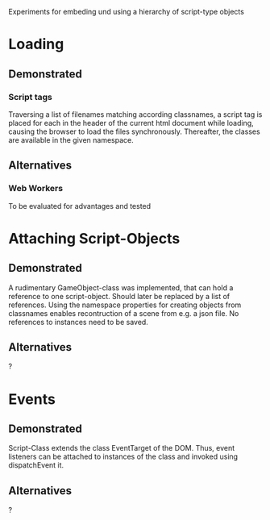 Experiments for embeding und using a hierarchy of script-type objects

# Loading
## Demonstrated
### Script tags
Traversing a list of filenames matching according classnames, a script tag is placed for each in the header of the current html document while loading, causing the browser to load the files synchronously. Thereafter, the classes are available in the given namespace.
## Alternatives
### Web Workers
To be evaluated for advantages and tested
# Attaching Script-Objects
## Demonstrated
A rudimentary GameObject-class was implemented, that can hold a reference to one script-object. Should later be replaced by a list of references. Using the namespace properties for creating objects from classnames enables recontruction of a scene from e.g. a json file. No references to instances need to be saved.
## Alternatives
?
# Events
## Demonstrated
Script-Class extends the class EventTarget of the DOM. Thus, event listeners can be attached to instances of the class and invoked using dispatchEvent it.
## Alternatives
?